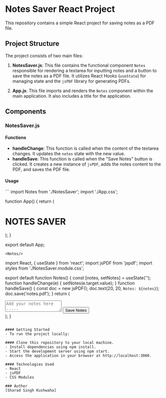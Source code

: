 # Notes Saver React Project

This repository contains a simple React project for saving notes as a PDF file.

## Project Structure

The project consists of two main files:

1. **NotesSaver.js**: This file contains the functional component `Notes` responsible for rendering a textarea for inputting notes and a button to save the notes as a PDF file. It utilizes React Hooks (`useState`) for managing state and the `jsPDF` library for generating PDFs.

2. **App.js**: This file imports and renders the `Notes` component within the main application. It also includes a title for the application.

## Components

### NotesSaver.js

#### Functions
- **handleChange**: This function is called when the content of the textarea changes. It updates the `notes` state with the new value.
- **handleSave**: This function is called when the "Save Notes" button is clicked. It creates a new instance of `jsPDF`, adds the notes content to the PDF, and saves the PDF file.

#### Usage
<App/>
```
import Notes from './NotesSaver';
import './App.css';

function App() {
  return (
    <div className="App">
      <h1> NOTES SAVER </h1>
      <Notes/>
    </div>
  );
}

export default App;
```
<Notes/>
```
import React, { useState } from 'react';
import jsPDF from 'jspdf';
import styles from './NotesSaver.module.css';

export default function Notes() {
    const [notes, setNotes] = useState('');
    function handleChange(e) {
        setNotes(e.target.value);
    }
    function handleSave() {
        const doc = new jsPDF();
        doc.text(20, 20, `Notes: ${notes}`);
        doc.save('notes.pdf');
    }
    return (
        <div className={styles.main}>
            <textarea name="data" placeholder="Add your notes here ....." onChange={handleChange}></textarea>
            <button onClick={handleSave}>Save Notes</button>
        </div>
    );
}
```

#### Getting Started
- To run the project locally:

#### Clone this repository to your local machine.
- Install dependencies using npm install.
- Start the development server using npm start.
- Access the application in your browser at http://localhost:3000.

#### Technologies Used
- React
- jsPDF
- CSS Modules

### Author
[Sharad Singh Kushwaha]
